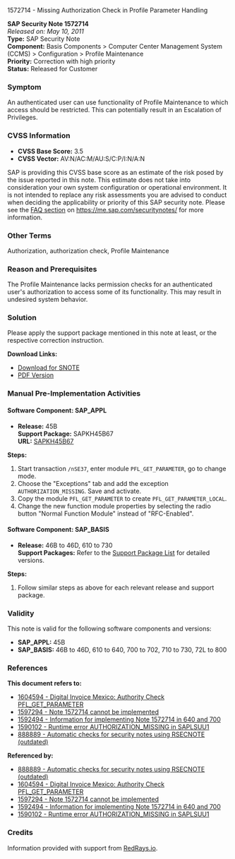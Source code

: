 1572714 - Missing Authorization Check in Profile Parameter Handling

**SAP Security Note 1572714**  
*Released on: May 10, 2011*  
**Type:** SAP Security Note  
**Component:** Basis Components > Computer Center Management System (CCMS) > Configuration > Profile Maintenance  
**Priority:** Correction with high priority  
**Status:** Released for Customer

### Symptom

An authenticated user can use functionality of Profile Maintenance to which access should be restricted. This can potentially result in an Escalation of Privileges.

### CVSS Information

- **CVSS Base Score:** 3.5
- **CVSS Vector:** AV:N/AC:M/AU:S/C:P/I:N/A:N

SAP is providing this CVSS base score as an estimate of the risk posed by the issue reported in this note. This estimate does not take into consideration your own system configuration or operational environment. It is not intended to replace any risk assessments you are advised to conduct when deciding the applicability or priority of this SAP security note. Please see the [FAQ section](https://me.sap.com/securitynotes/) on https://me.sap.com/securitynotes/ for more information.

### Other Terms

Authorization, authorization check, Profile Maintenance

### Reason and Prerequisites

The Profile Maintenance lacks permission checks for an authenticated user's authorization to access some of its functionality. This may result in undesired system behavior.

### Solution

Please apply the support package mentioned in this note at least, or the respective correction instruction.

**Download Links:**
- [Download for SNOTE](https://notesdownloads.sap.com/note/0040000009329742017)
- [PDF Version](https://userapps.support.sap.com/sap/support/sfm/notes/print/0001572714?language=en-US&token=4A909424047C5BE53AB6120C090FAD31)

### Manual Pre-Implementation Activities

#### Software Component: SAP_APPL

- **Release:** 45B  
  **Support Package:** SAPKH45B67  
  **URL:** [SAPKH45B67](https://me.sap.com/supportpackage/SAPKH45B67)

**Steps:**
1. Start transaction `/nSE37`, enter module `PFL_GET_PARAMETER`, go to change mode.
2. Choose the "Exceptions" tab and add the exception `AUTHORIZATION_MISSING`. Save and activate.
3. Copy the module `PFL_GET_PARAMETER` to create `PFL_GET_PARAMETER_LOCAL`.
4. Change the new function module properties by selecting the radio button "Normal Function Module" instead of "RFC-Enabled".

#### Software Component: SAP_BASIS

- **Release:** 46B to 46D, 610 to 730  
  **Support Packages:** Refer to the [Support Package List](https://me.sap.com/supportpackage/) for detailed versions.

**Steps:**
1. Follow similar steps as above for each relevant release and support package.

### Validity

This note is valid for the following software components and versions:

- **SAP_APPL:** 45B
- **SAP_BASIS:** 46B to 46D, 610 to 640, 700 to 702, 710 to 730, 72L to 800

### References

**This document refers to:**
- [1604594 - Digital Invoice Mexico: Authority Check PFL_GET_PARAMETER](https://me.sap.com/notes/1604594)
- [1597294 - Note 1572714 cannot be implemented](https://me.sap.com/notes/1597294)
- [1592494 - Information for implementing Note 1572714 in 640 and 700](https://me.sap.com/notes/1592494)
- [1590102 - Runtime error AUTHORIZATION_MISSING in SAPLSUU1](https://me.sap.com/notes/1590102)
- [888889 - Automatic checks for security notes using RSECNOTE (outdated)](https://me.sap.com/notes/888889)

**Referenced by:**
- [888889 - Automatic checks for security notes using RSECNOTE (outdated)](https://me.sap.com/notes/888889)
- [1604594 - Digital Invoice Mexico: Authority Check PFL_GET_PARAMETER](https://me.sap.com/notes/1604594)
- [1597294 - Note 1572714 cannot be implemented](https://me.sap.com/notes/1597294)
- [1592494 - Information for implementing Note 1572714 in 640 and 700](https://me.sap.com/notes/1592494)
- [1590102 - Runtime error AUTHORIZATION_MISSING in SAPLSUU1](https://me.sap.com/notes/1590102)

### Credits

Information provided with support from [RedRays.io](https://redrays.io).